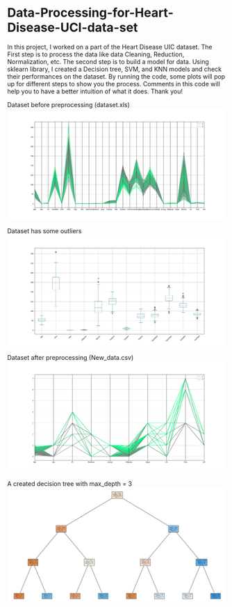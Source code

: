 # Data-Processing-for-Heart-Disease-UCI-data-set
In this project, I worked on a part of the Heart Disease UIC dataset. The First step is to process the data like data Cleaning, Reduction, Normalization, etc. 
The second step is to build a model for data. Using sklearn library, I created a Decision tree, SVM, and KNN models and check their performances on the dataset. 
By running the code, some plots will pop up for different steps to show you the process.
Comments in this code will help you to have a better intuition of what it does.
Thank you!

Dataset before preprocessing (dataset.xls)
![](1.png)

Dataset has some outliers
![](box.png)

Dataset after preprocessing (New_data.csv)
![](3.png)


A created decision tree with max_depth = 3
![](tree3.png)
